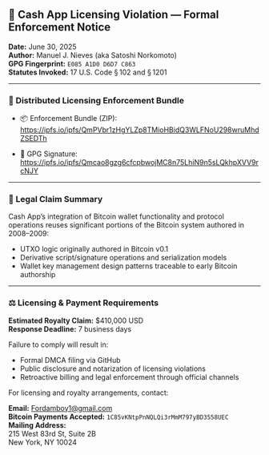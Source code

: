 ## 📌 Cash App Licensing Violation — Formal Enforcement Notice

**Date:** June 30, 2025  
**Author:** Manuel J. Nieves (aka Satoshi Norkomoto)  
**GPG Fingerprint:** `E085 A1D0 D6D7 C863`  
**Statutes Invoked:** 17 U.S. Code § 102 and § 1201

---

### 🔗 Distributed Licensing Enforcement Bundle

- 📦 Enforcement Bundle (ZIP):  
  https://ipfs.io/ipfs/QmPVbr1zHgYLZp8TMioHBidQ3WLFNoU298wruMhdZSEDTh

- 🔏 GPG Signature:  
  https://ipfs.io/ipfs/Qmcao8gzg6cfcpbwojMC8n75LhiN9n5sLQkhpXVV9rcNJY

---

### 🧾 Legal Claim Summary

Cash App’s integration of Bitcoin wallet functionality and protocol operations reuses significant portions of the Bitcoin system authored in 2008–2009:

- UTXO logic originally authored in Bitcoin v0.1  
- Derivative script/signature operations and serialization models  
- Wallet key management design patterns traceable to early Bitcoin authorship

---

### ⚖️ Licensing & Payment Requirements

**Estimated Royalty Claim:** $410,000 USD  
**Response Deadline:** 7 business days

Failure to comply will result in:

- Formal DMCA filing via GitHub  
- Public disclosure and notarization of licensing violations  
- Retroactive billing and legal enforcement through official channels

For licensing and royalty arrangements, contact:

**Email:** Fordamboy1@gmail.com  
**Bitcoin Payments Accepted:** `1C85vKNtpPnNQLQi3rMmM797yBD3558UEC`  
**Mailing Address:**  
215 West 83rd St, Suite 2B  
New York, NY 10024
